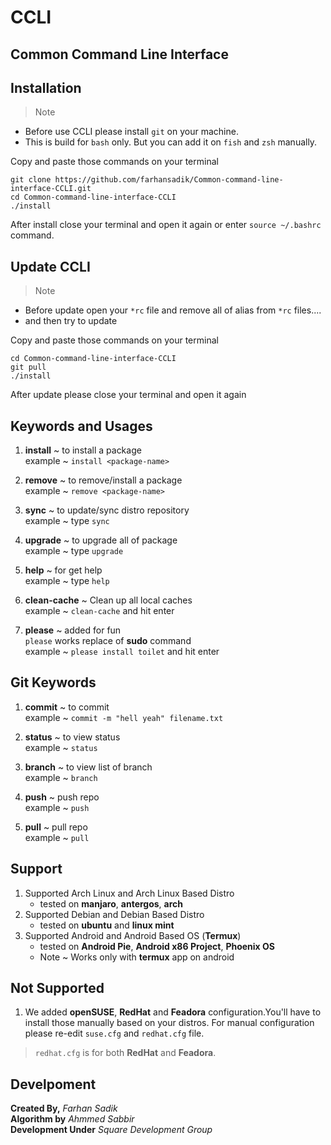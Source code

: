 # CCLI 
## Common Command Line Interface

## Installation
> Note 
 * Before use CCLI please install `git` on your machine.
 * This is build for `bash` only. But you can add it on `fish` and `zsh` manually.

Copy and paste those commands on your terminal 
```
git clone https://github.com/farhansadik/Common-command-line-interface-CCLI.git
cd Common-command-line-interface-CCLI
./install
```
After install close your terminal and open it again or enter `source ~/.bashrc` command. 

## Update CCLI
> Note 
 * Before update open your `*rc` file and remove all of alias from `*rc` files....
 * and then try to update 
 
Copy and paste those commands on your terminal 
```
cd Common-command-line-interface-CCLI
git pull
./install
```
After update please close your terminal and open it again

## Keywords and Usages
 1. **install** ~ to install a package  <br>
 example ~ ```install <package-name>``` 
 
 2. **remove** ~ to remove/install a package <br>
 example ~ ```remove <package-name>``` 
 
 3. **sync** ~ to update/sync distro repository <br>
 example ~ type ```sync```
 
 4. **upgrade** ~ to upgrade all of package <br>
 example ~ type ```upgrade```

 5. **help** ~ for get help <br>
 example ~ type ```help``` 
 
 6. **clean-cache** ~ Clean up all local caches <br>
 example ~ `clean-cache` and hit enter  
 
 7. **please** ~ added for fun <br>
 `please` works replace of **sudo** command <br>
 example ~ `please install toilet` and hit enter 

## Git Keywords 
 1. **commit**  ~ to commit  <br>
 example ~ ```commit -m "hell yeah" filename.txt```

 2. **status** ~ to view status  <br>
 example ~ ```status```

 3. **branch** ~  to view list of branch <br>
 example ~ ```branch```

 4. **push** ~ push repo <br>
 example ~ ```push```

 5. **pull** ~ pull repo <br>
 example ~ ```pull```

## Support 
 1. Supported Arch Linux and Arch Linux Based Distro
     * tested on **manjaro**, **antergos**, **arch**
 2. Supported Debian and Debian Based Distro
     * tested on **ubuntu** and **linux mint**
 3. Supported Android and Android Based OS (**Termux**)
     * tested on **Android Pie**, **Android x86 Project**, **Phoenix OS**
     * Note ~ Works only with **termux** app on android
     
## Not Supported 
 1. We added **openSUSE**, **RedHat** and **Feadora** configuration.You'll have to install those manually based on your distros. For manual configuration please re-edit `suse.cfg` and `redhat.cfg` file. <br>
 > `redhat.cfg` is for both **RedHat** and **Feadora**.

## Develpoment
**Created By,** 
_Farhan Sadik_ <br>
**Algorithm by** 
_Ahmmed Sabbir_ <br>
**Development Under** 
_Square Development Group_